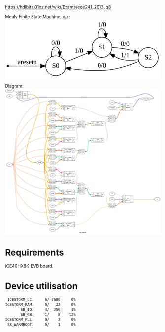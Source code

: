 https://hdlbits.01xz.net/wiki/Exams/ece241_2013_q8

Mealy Finite State Machine, x/z:\
![](statemachine.svg)

Diagram:\
![](diagram.svg)

# Requirements

iCE40HX8K-EVB board.

# Device utilisation

```
 ICESTORM_LC:     6/ 7680     0%
ICESTORM_RAM:     0/   32     0%
       SB_IO:     4/  256     1%
       SB_GB:     1/    8    12%
ICESTORM_PLL:     0/    2     0%
 SB_WARMBOOT:     0/    1     0%
```